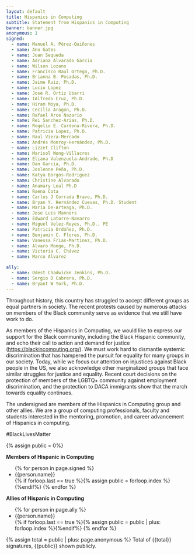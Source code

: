 ```yaml
---
layout: default
title: Hispanics in Computing
subtitle: Statement from Hispanics in Computing
banner: banner.jpg
anonymous: 1
signed:
  - name: Manuel A. Pérez-Quiñones
  - name: Ann Gates
  - name: Juan Sequeda
  - name: Adriana Alvarado Garcia
  - name: Wilson Lozano
  - name: Francisco Raul Ortega, Ph.D.
  - name: Brianna B. Posadas, Ph.D.
  - name: Jaime Ruiz, Ph.D.
  - name: Lucio Lopez
  - name: José R. Ortiz Ubarri
  - name: IAlfredo Cruz, Ph.D.
  - name: Hiram Moya, Ph.D.
  - name: Cecilia Aragon, Ph.D.
  - name: Rafael Arce Nazario
  - name: Rei Sanchez-Arias, Ph.D.
  - name: Rogelio E. Cardona-Rivera, Ph.D.
  - name: Patricia Lopez, Ph.D.
  - name: Raul Viera-Mercado
  - name: Andrés Monroy-Hernández, Ph.D.
  - name: Lizzet Clifton
  - name: Marisol Wong-Villacres
  - name: Eliana Valenzuela-Andrade, Ph.D
  - name: Dan Garcia, Ph.D.
  - name: Joslenne Peña, Ph.D.
  - name: Katya Borgos-Rodriguez
  - name: Christine Alvarado
  - name: Anamary Leal Ph.D
  - name: Raena Cota
  - name: Carlos J Corrada Bravo, Ph.D.
  - name: Bryan Y. Hernández Cuevas, Ph.D. Student
  - name: Maria De-Arteaga, Ph.D.
  - name: Jose Luis Manners
  - name: Edward Latorre-Navarro
  - name: Miguel Velez-Reyes, Ph.D., PE
  - name: Patricia Ordóñez, Ph.D.
  - name: Benjamin C. Flores, Ph.D.
  - name: Vanessa Frias-Martinez, Ph.D.
  - name: Alvaro Monge, Ph.D.
  - name: Victoria C. Chávez
  - name: Marco Alvarez

ally:
  - name: Odest Chadwicke Jenkins, Ph.D.
  - name: Sergio D Cabrera, Ph.D.
  - name: Bryant W York, Ph.D.
---
```


Throughout history, this country has struggled to accept different groups as equal partners in society. The recent protests caused by numerous attacks on members of the Black community serve as evidence that we still have work to do.

As members of the Hispanics in Computing, we would like to express our support for the Black community, including the Black Hispanic community, and echo their call to action and demand for justice (<https://blackincomputing.org/>). We must work hard to dismantle systemic discrimination that has hampered the pursuit for equality for many groups in our society. Today, while we focus our attention on injustices against Black people in the US, we also acknowledge other marginalized groups that face similar struggles for justice and equality. Recent court decisions on the protection of members of the LGBTQ+ community against employment discrimination, and the protection to DACA immigrants show that the march towards equality continues.

The undersigned are members of the Hispanics in Computing group and other allies. We are a group of computing professionals, faculty and students interested in the mentoring, promotion, and career advancement of Hispanics in computing.

\#BlackLivesMatter

{% assign public = 0%}

**Members of Hispanic in Computing**
<ul>
{% for person in page.signed %}
<li>{{person.name}}</li>
{% if forloop.last == true %}{% assign public = forloop.index %}{%endif%}
{% endfor %}
</ul>

**Allies of Hispanic in Computing**
<ul>
{% for person in page.ally %}
<li>{{person.name}}</li>
{% if forloop.last == true %}{% assign public = public | plus: forloop.index %}{%endif%}
{% endfor %}
</ul>

{% assign total = public | plus: page.anonymous %}
Total of {{total}} signatures, {{public}} shown publicly.

